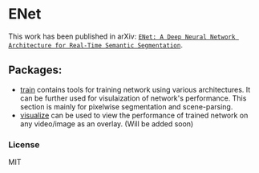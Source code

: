 # ENet

This work has been published in arXiv: [`ENet: A Deep Neural Network Architecture for Real-Time Semantic Segmentation`](https://arxiv.org/abs/1606.02147).

## Packages:

* [train](train) contains tools for training network using various architectures. It can be further used for visulaization of network's performance. This section is mainly for pixelwise segmentation and scene-parsing.
* [visualize](visualize) can be used to view the performance of trained network on any video/image as an overlay. (Will be added soon)


### License

MIT
